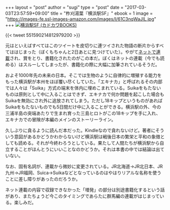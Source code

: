 +++
layout = "post"
author = "sugi"
type = "post"
date = "2017-03-03T23:57:59+09:00"
title = "柞刈湯葉『横浜駅SF』"
ebook = 1
image = "https://images-fe.ssl-images-amazon.com/images/I/61C3nqWaJIL.jpg"
+++
<a href="http://www.amazon.co.jp/exec/obidos/ASIN/4040721578/chezsugi-22/ref=nosim/" name="amazletlink" target="_blank"><img src="https://images-fe.ssl-images-amazon.com/images/I/61C3nqWaJIL.jpg" alt="横浜駅SF (カドカワBOOKS)" class="alignleft" /></a>

{{< tweet 551590214812979200 >}}

元はといえばすべてはこのツイートを皮切りに連ツイされた物語の断片からすべてははじまった（ぼくもちゃんと2日あとに見つけていた）。やがて[ネットで連載](https://kakuyomu.jp/works/4852201425154905871)され、賞をとり、書籍化されたのがこの本だ。ぼくはネットの連載（今でも読める）はスルーしてしまったが、書籍化の際に大幅に加筆されているそうだ。

およそ1000年先の未来の日本。そこでは生物のように自律的に増殖する能力をもった横浜駅が本州をほぼ覆い尽くしていた。「エキナカ」と呼ばれるその内部では人々は「Suika」方式の端末を体内に埋めこまれている。Suikaをもたないものは原則として中に入ることはできず、エキナカで何か問題を起こした場合もSuikaを無効にされ外に追放されてしまう。ただし18キップというものがあればSuikaをもたないものでも5日間だけ中に入ることができる。横浜駅の外、今の三浦半島の突端あたりで生まれ育った三島ヒロトがこの18キップを手に入れ、エキナカでの冒険が本編のメインのストーリーライン。

久しぶりに貪るように読んだ本だった。Kindleなので貪れないけど。著者にそういう意図があるかどうかわからないけど横浜駅は戦後日本の繁栄と平和の象徴としても読める。それが今終わろうとしている。果たして人間たちが横浜駅から自立することがほんとうにいいことなのかどうか。それは本書の中では結論は出ていない。

なお、固有名詞が、連載から微妙に変更されている。JR北海道→JR北日本、JR九州→JR福岡、Suica→Suikaなどとなっているのはやはりリアルな名称を使うことに差し障りがあったのだろうか。

ネット連載の内容で収録できなかった「増発」の部分は別途書籍化するという話があり、またちょうど今このタイミングであらたに群馬編の連載がはじまっている。楽しみだ。

